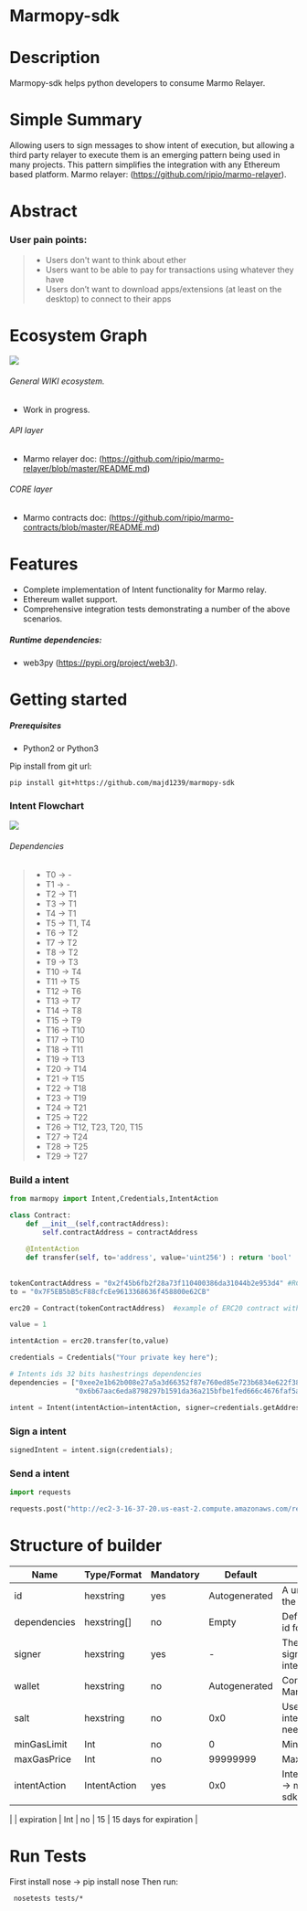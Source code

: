# Marmopy-sdk

# Description
Marmopy-sdk helps python developers to consume Marmo Relayer.

# Simple Summary
Allowing users to sign messages to show intent of execution, but allowing a third party relayer to execute them is an emerging pattern being used in many projects. 
This pattern simplifies the integration with any Ethereum based platform. 
Marmo relayer: (https://github.com/ripio/marmo-relayer). 

# Abstract
### User pain points:
> - Users don't want to think about ether
> - Users want to be able to pay for transactions using whatever they have 
> - Users don’t want to download apps/extensions (at least on the desktop) to connect to their apps

# Ecosystem Graph
![](./images/01.png)

###### General WIKI ecosystem.
- Work in progress.
###### API layer
- Marmo relayer doc: (https://github.com/ripio/marmo-relayer/blob/master/README.md)
###### CORE layer
- Marmo contracts doc: (https://github.com/ripio/marmo-contracts/blob/master/README.md)

# Features
- Complete implementation of Intent functionality for Marmo relay.
- Ethereum wallet support.
- Comprehensive integration tests demonstrating a number of the above scenarios.

##### Runtime dependencies:

- web3py (https://pypi.org/project/web3/).

# Getting started

##### Prerequisites
* Python2 or Python3

Pip install from git url:

```shell
pip install git+https://github.com/majd1239/marmopy-sdk
```

### Intent Flowchart
![](./images/02.png)

###### Dependencies
> - T0  -> -
> - T1  -> - 
> - T2  -> T1
> - T3  -> T1
> - T4  -> T1
> - T5  -> T1, T4
> - T6  -> T2
> - T7  -> T2
> - T8  -> T2
> - T9  -> T3
> - T10 -> T4
> - T11 -> T5
> - T12 -> T6
> - T13 -> T7
> - T14 -> T8
> - T15 -> T9
> - T16 -> T10
> - T17 -> T10
> - T18 -> T11
> - T19 -> T13
> - T20 -> T14
> - T21 -> T15
> - T22 -> T18
> - T23 -> T19
> - T24 -> T21
> - T25 -> T22
> - T26 -> T12, T23, T20, T15
> - T27 -> T24
> - T28 -> T25
> - T29 -> T27


### Build a intent
```python
from marmopy import Intent,Credentials,IntentAction

class Contract:
    def __init__(self,contractAddress):
        self.contractAddress = contractAddress
        
    @IntentAction
    def transfer(self, to='address', value='uint256') : return 'bool'
    
    
tokenContractAddress = "0x2f45b6fb2f28a73f110400386da31044b2e953d4" #RCN TOKEN
to = "0x7F5EB5bB5cF88cfcEe9613368636f458800e62CB"

erc20 = Contract(tokenContractAddress)  #example of ERC20 contract with IntentActions injections. 

value = 1

intentAction = erc20.transfer(to,value)

credentials = Credentials("Your private key here");

# Intents ids 32 bits hashestrings dependencies
dependencies = ["0xee2e1b62b008e27a5a3d66352f87e760ed85e723b6834e622f38b626090f536e",
                "0x6b67aac6eda8798297b1591da36a215bfbe1fed666c4676faf5a214d54e9e928"]

intent = Intent(intentAction=intentAction, signer=credentials.getAddress())
```

### Sign a intent
```python
signedIntent = intent.sign(credentials);
```

###  Send a intent
```python
import requests

requests.post("http://ec2-3-16-37-20.us-east-2.compute.amazonaws.com/relay",json=signedIntent)  #relay url

```

# Structure of builder

| Name                  | Type/Format   | Mandatory | Default       | Description                                              |
| --------              | --------      | --------  | --------      | --------                                                 |
| id                    | hexstring     | yes       | Autogenerated | A unique identifier for the intent.                      |
| dependencies          | hexstring[]   | no        | Empty         | Define a correlation id for intent.                      |
| signer                | hexstring     | yes       | -             | The address of the signer that sign the intent.          |
| wallet                | hexstring     | no        | Autogenerated | Contract address or Marmo instance.                      |
| salt                  | hexstring     | no        | 0x0           | Use to send the same intent many times if needed.        |
| minGasLimit           | Int           | no        | 0             | Minimum gas price.                                       |
| maxGasPrice           | Int           | no        | 99999999      | Maximum gas price.                                       |
| intentAction          | IntentAction  | yes       | 0x0           | IntentAction Example -> marmopy-sdk.examples.ERC20. 
|
| expiration            | Int           | no        | 15            | 15 days for expiration
|                                                                                                                           


# Run Tests

First install nose -> pip install nose
Then run:

```shell
 nosetests tests/*
 ```
